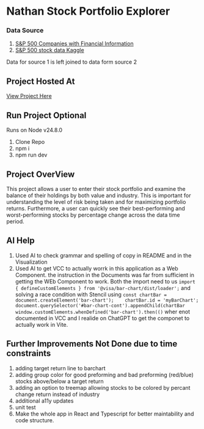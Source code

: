 # Nathan Stock Portfolio Explorer

### Data Source 
1. [ S&P 500 Companies with Financial Information](https://datahub.io/core/s-and-p-500-companies)
2. [S&P 500 stock data Kaggle](https://www.kaggle.com/datasets/camnugent/sandp500)

Data for source 1 is left joined to data form source 2 

## Project Hosted At
[View Project Here](https://nharrisanalyst.github.io/visa-dv-coding-exercise/)

## Run Project Optional
Runs on Node v24.8.0
1. Clone Repo
2. npm i 
3. npm run dev

## Project OverView
This project allows a user to enter their stock portfolio and examine the balance of their holdings by both value and industry. This is important for understanding the level of risk being taken and for maximizing portfolio returns. Furthermore, a user can quickly see their best-performing and worst-performing stocks by percentage change across the data time period.

## AI Help 
1. Used AI to check grammar and spelling of copy in README and in the Visualization
2. Used AI to get VCC to actually worrk in this application as a Web Component. the instruction in the Documents was far from sufficient in getting the WEb Component to work. Both the import need to us `import { defineCustomElements } from '@visa/bar-chart/dist/loader';` and solving a race condition with Stencil using `const chartBar = document.createElement('bar-chart');    chartBar.id = 'myBarChart'; document.querySelector('#bar-chart-cont').appendChild(chartBar window.customElements.whenDefined('bar-chart').then(()` wher enot documented in VCC and I realide on ChatGPT to get the componet to actually work in Vite.


## Further Improvements Not Done due to time constraints
1. adding target return line to barchart
2. adding group color for good preforming and bad preforming (red/blue) stocks above/below a target return
3. adding an option to treemap allowing stocks to be colored by percant change return instead of industry
4. additional a11y updates
5. unit test
6. Make the whole app in React and Typescript for better maintability and code structure.